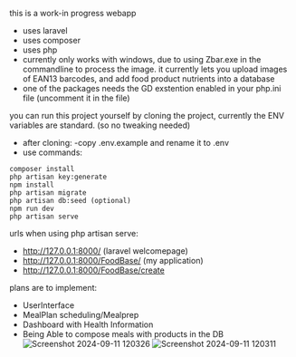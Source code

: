 
this is a work-in progress webapp
- uses laravel
- uses composer
- uses php
- currently only works with windows, due to using Zbar.exe in the commandline to process the image.
it currently lets you upload images of EAN13 barcodes, and add food product nutrients into a database
- one of the packages needs the GD exstention enabled in your php.ini file (uncomment it in the file)

you can run this project yourself by cloning the project, currently the ENV variables are standard. (so no tweaking needed)

- after cloning:
-copy .env.example and rename it to .env
- use commands:
```
composer install
php artisan key:generate
npm install
php artisan migrate
php artisan db:seed (optional)
npm run dev
php artisan serve
```

urls when using php artisan serve:
- http://127.0.0.1:8000/ (laravel welcomepage)
- http://127.0.0.1:8000/FoodBase/ (my application)
- http://127.0.0.1:8000/FoodBase/create

plans are to implement:
- UserInterface
- MealPlan scheduling/Mealprep
- Dashboard with Health Information
- Being Able to compose meals with products in the DB
![Screenshot 2024-09-11 120326](https://github.com/user-attachments/assets/3fe5173a-9d60-4043-87b3-a1d18cfc0d8d)
![Screenshot 2024-09-11 120311](https://github.com/user-attachments/assets/5d35268e-5f04-4355-a4dd-bbc050f5acff)
